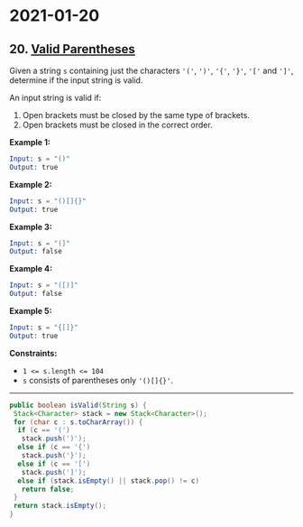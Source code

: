 # 2021-01-20

## 20. [Valid Parentheses](https://leetcode.com/problems/valid-parentheses/)

Given a string `s` containing just the characters `'('`, `')'`, `'{'`, `'}'`, `'['` and `']'`, determine if the input string is valid.

An input string is valid if:

1. Open brackets must be closed by the same type of brackets.
2. Open brackets must be closed in the correct order.

**Example 1:**

```s
Input: s = "()"
Output: true
```

**Example 2:**

```s
Input: s = "()[]{}"
Output: true
```

**Example 3:**

```s
Input: s = "(]"
Output: false
```

**Example 4:**

```s
Input: s = "([)]"
Output: false
```

**Example 5:**

```s
Input: s = "{[]}"
Output: true
```

**Constraints:**

- `1 <= s.length <= 104`
- `s` consists of parentheses only `'()[]{}'`.

---

```java
public boolean isValid(String s) {
 Stack<Character> stack = new Stack<Character>();
 for (char c : s.toCharArray()) {
  if (c == '(')
   stack.push(')');
  else if (c == '{')
   stack.push('}');
  else if (c == '[')
   stack.push(']');
  else if (stack.isEmpty() || stack.pop() != c)
   return false;
 }
 return stack.isEmpty();
}
```
